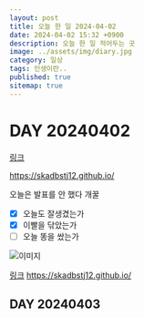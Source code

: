 ```yaml
---
layout: post
title: 오늘 한 일 2024-04-02
date: 2024-04-02 15:32 +0900
description: 오늘 한 일 적어두는 곳
image: ../assets/img/diary.jpg
category: 일상
tags: 인생이란..
published: true
sitemap: true
---
```


# DAY 20240402

[링크](https://skadbstj12.github.io/)

<https://skadbstj12.github.io/>



오늘은 발표를 안 했다 개꿀

- [x] 오늘도 잘생겼는가
- [x] 이빨을 닦았는가
- [ ] 오늘 똥을 쌌는가

![이미지](../assets/img/img1.jpg)


[링크](https://skadbstj12.github.io/)
<https://skadbstj12.github.io/>

## DAY 20240403